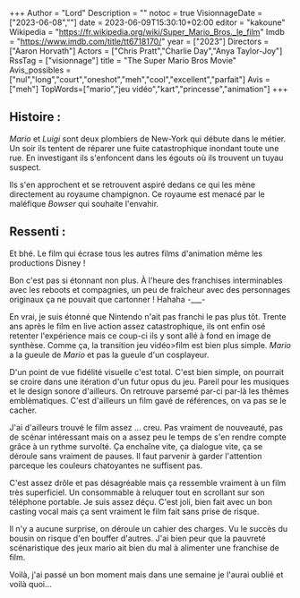 +++
Author = "Lord"
Description = ""
notoc = true
VisionnageDate = ["2023-06-08",""]
date = 2023-06-09T15:30:10+02:00
editor = "kakoune"
Wikipedia = "https://fr.wikipedia.org/wiki/Super_Mario_Bros._le_film"
Imdb = "https://www.imdb.com/title/tt6718170/"
year = ["2023"]
Directors = ["Aaron Horvath"]
Actors = ["Chris Pratt","Charlie Day","Anya Taylor-Joy"]
RssTag = ["visionnage"]
title = "The Super Mario Bros Movie"
Avis_possibles = ["nul","long","court","oneshot","meh","cool","excellent","parfait"]
Avis = ["meh"] 
TopWords=["mario","jeu vidéo","kart","princesse","animation"]
+++
## Histoire : 
*Mario* et *Luigi* sont deux plombiers de New-York qui débute dans le métier.
Un soir ils tentent de réparer une fuite catastrophique inondant toute une rue.
En investigant ils s'enfoncent dans les égouts où ils trouvent un tuyau suspect.

Ils s'en approchent et se retrouvent aspiré dedans ce qui les mène directement au royaume champignon.
Ce royaume est menacé par le maléfique *Bowser* qui souhaite l'envahir.

## Ressenti :
Et bhé.
Le film qui écrase tous les autres films d'animation même les productions Disney !

Bon c'est pas si étonnant non plus.
À l'heure des franchises interminables avec les reboots et compagnies, un peu de fraîcheur avec des personnages originaux ça ne pouvait que cartonner !
Hahaha -___-

En vrai, je suis étonné que Nintendo n'ait pas franchi le pas plus tôt.
Trente ans après le film en live action assez catastrophique, ils ont enfin osé retenter l'expérience mais ce coup-ci ils y sont allé à fond en image de synthèse.
Comme ça, la transition jeu vidéo>film est bien plus simple.
*Mario* a la gueule de *Mario* et pas la gueule d'un cosplayeur.

D'un point de vue fidélité visuelle c'est total.
C'est bien simple, on pourrait se croire dans une itération d'un futur opus du jeu.
Pareil pour les musiques et le design sonore d'ailleurs.
On retrouve parsemé par-ci par-là les thêmes emblèmatiques.
C'est d'ailleurs un film gavé de références, on va pas se le cacher.

J'ai d'ailleurs trouvé le film assez … creu.
Pas vraiment de nouveauté, pas de scénar intéressant mais on a assez peu le temps de s'en rendre compte grâce à un rythme survolté.
Ça enchaîne vite, ça dialogue vite, ça se déroule sans vraiment de pauses.
Il faut parvenir à garder l'attention parceque les couleurs chatoyantes ne suffisent pas.

C'est assez drôle et pas désagréable mais ça ressemble vraiment à un film très superficiel.
Un consommable à reluquer tout en scrollant sur son téléphone portable.
Je suis assez déçu.
C'est joli, bien fait avec un bon casting vocal mais ça sent vraiment le film fait sans prise de risque.

Il n'y a aucune surprise, on déroule un cahier des charges.
Vu le succès du bousin on risque d'en bouffer d'autres.
J'ai bien peur que la pauvreté scénaristique des jeux mario ait bien du mal à alimenter une franchise de film.

Voilà, j'ai passé un bon moment mais dans une semaine je l'aurai oublié et voilà quoi…
